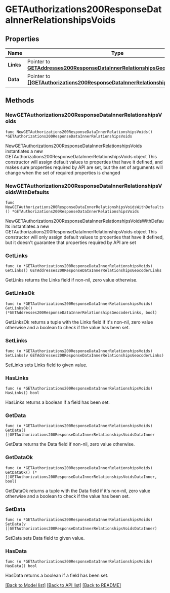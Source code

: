 # GETAuthorizations200ResponseDataInnerRelationshipsVoids

## Properties

Name | Type | Description | Notes
------------ | ------------- | ------------- | -------------
**Links** | Pointer to [**GETAddresses200ResponseDataInnerRelationshipsGeocoderLinks**](GETAddresses200ResponseDataInnerRelationshipsGeocoderLinks.md) |  | [optional] 
**Data** | Pointer to [**[]GETAuthorizations200ResponseDataInnerRelationshipsVoidsDataInner**](GETAuthorizations200ResponseDataInnerRelationshipsVoidsDataInner.md) |  | [optional] 

## Methods

### NewGETAuthorizations200ResponseDataInnerRelationshipsVoids

`func NewGETAuthorizations200ResponseDataInnerRelationshipsVoids() *GETAuthorizations200ResponseDataInnerRelationshipsVoids`

NewGETAuthorizations200ResponseDataInnerRelationshipsVoids instantiates a new GETAuthorizations200ResponseDataInnerRelationshipsVoids object
This constructor will assign default values to properties that have it defined,
and makes sure properties required by API are set, but the set of arguments
will change when the set of required properties is changed

### NewGETAuthorizations200ResponseDataInnerRelationshipsVoidsWithDefaults

`func NewGETAuthorizations200ResponseDataInnerRelationshipsVoidsWithDefaults() *GETAuthorizations200ResponseDataInnerRelationshipsVoids`

NewGETAuthorizations200ResponseDataInnerRelationshipsVoidsWithDefaults instantiates a new GETAuthorizations200ResponseDataInnerRelationshipsVoids object
This constructor will only assign default values to properties that have it defined,
but it doesn't guarantee that properties required by API are set

### GetLinks

`func (o *GETAuthorizations200ResponseDataInnerRelationshipsVoids) GetLinks() GETAddresses200ResponseDataInnerRelationshipsGeocoderLinks`

GetLinks returns the Links field if non-nil, zero value otherwise.

### GetLinksOk

`func (o *GETAuthorizations200ResponseDataInnerRelationshipsVoids) GetLinksOk() (*GETAddresses200ResponseDataInnerRelationshipsGeocoderLinks, bool)`

GetLinksOk returns a tuple with the Links field if it's non-nil, zero value otherwise
and a boolean to check if the value has been set.

### SetLinks

`func (o *GETAuthorizations200ResponseDataInnerRelationshipsVoids) SetLinks(v GETAddresses200ResponseDataInnerRelationshipsGeocoderLinks)`

SetLinks sets Links field to given value.

### HasLinks

`func (o *GETAuthorizations200ResponseDataInnerRelationshipsVoids) HasLinks() bool`

HasLinks returns a boolean if a field has been set.

### GetData

`func (o *GETAuthorizations200ResponseDataInnerRelationshipsVoids) GetData() []GETAuthorizations200ResponseDataInnerRelationshipsVoidsDataInner`

GetData returns the Data field if non-nil, zero value otherwise.

### GetDataOk

`func (o *GETAuthorizations200ResponseDataInnerRelationshipsVoids) GetDataOk() (*[]GETAuthorizations200ResponseDataInnerRelationshipsVoidsDataInner, bool)`

GetDataOk returns a tuple with the Data field if it's non-nil, zero value otherwise
and a boolean to check if the value has been set.

### SetData

`func (o *GETAuthorizations200ResponseDataInnerRelationshipsVoids) SetData(v []GETAuthorizations200ResponseDataInnerRelationshipsVoidsDataInner)`

SetData sets Data field to given value.

### HasData

`func (o *GETAuthorizations200ResponseDataInnerRelationshipsVoids) HasData() bool`

HasData returns a boolean if a field has been set.


[[Back to Model list]](../README.md#documentation-for-models) [[Back to API list]](../README.md#documentation-for-api-endpoints) [[Back to README]](../README.md)


